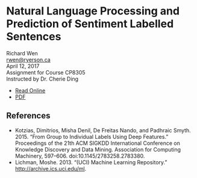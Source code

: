 # Natural Language Processing and Prediction of Sentiment Labelled Sentences

Richard Wen  
rwen@ryerson.ca      
April 12, 2017  
Assignment for Course CP8305  
Instructed by Dr. Cherie Ding  

- [Read Online](https://rrwen.github.io/assign-cp8305-sls)
- [PDF](https://github.com/rrwen/assign-cp8305-sls/blob/master/pdf/index.pdf)

## References

- Kotzias, Dimitrios, Misha Denil, De Freitas Nando, and Padhraic Smyth. 2015. “From Group to
Individual Labels Using Deep Features.” Proceedings of the 21th ACM SIGKDD International
Conference on Knowledge Discovery and Data Mining. Association for Computing Machinery,
597–606. doi:10.1145/2783258.2783380.
- Lichman, Moshe. 2013. “(UCI) Machine Learning Repository.” http://archive.ics.uci.edu/ml.
